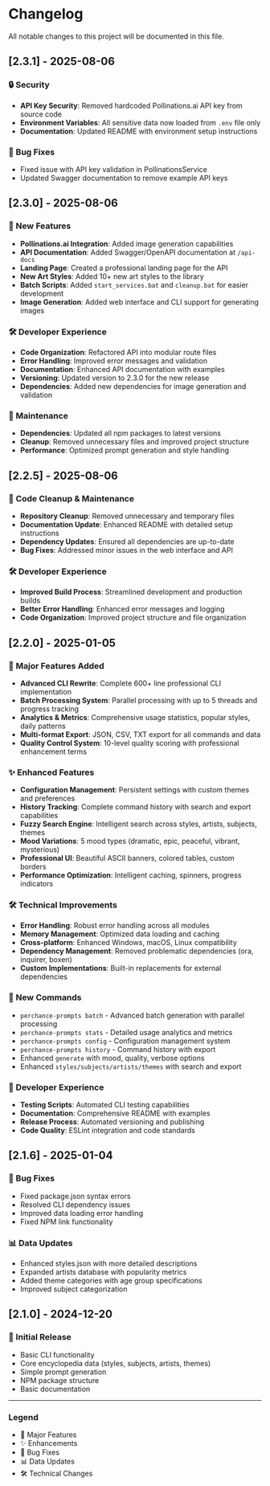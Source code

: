 # Changelog

All notable changes to this project will be documented in this file.

## [2.3.1] - 2025-08-06

### 🔒 Security
- **API Key Security**: Removed hardcoded Pollinations.ai API key from source code
- **Environment Variables**: All sensitive data now loaded from `.env` file only
- **Documentation**: Updated README with environment setup instructions

### 🐛 Bug Fixes
- Fixed issue with API key validation in PollinationsService
- Updated Swagger documentation to remove example API keys

## [2.3.0] - 2025-08-06

### 🚀 New Features
- **Pollinations.ai Integration**: Added image generation capabilities
- **API Documentation**: Added Swagger/OpenAPI documentation at `/api-docs`
- **Landing Page**: Created a professional landing page for the API
- **New Art Styles**: Added 10+ new art styles to the library
- **Batch Scripts**: Added `start_services.bat` and `cleanup.bat` for easier development
- **Image Generation**: Added web interface and CLI support for generating images

### 🛠️ Developer Experience
- **Code Organization**: Refactored API into modular route files
- **Error Handling**: Improved error messages and validation
- **Documentation**: Enhanced API documentation with examples
- **Versioning**: Updated version to 2.3.0 for the new release
- **Dependencies**: Added new dependencies for image generation and validation

### 🧹 Maintenance
- **Dependencies**: Updated all npm packages to latest versions
- **Cleanup**: Removed unnecessary files and improved project structure
- **Performance**: Optimized prompt generation and style handling

## [2.2.5] - 2025-08-06

### 🧹 Code Cleanup & Maintenance
- **Repository Cleanup**: Removed unnecessary and temporary files
- **Documentation Update**: Enhanced README with detailed setup instructions
- **Dependency Updates**: Ensured all dependencies are up-to-date
- **Bug Fixes**: Addressed minor issues in the web interface and API

### 🛠️ Developer Experience
- **Improved Build Process**: Streamlined development and production builds
- **Better Error Handling**: Enhanced error messages and logging
- **Code Organization**: Improved project structure and file organization


## [2.2.0] - 2025-01-05

### 🚀 Major Features Added
- **Advanced CLI Rewrite**: Complete 600+ line professional CLI implementation
- **Batch Processing System**: Parallel processing with up to 5 threads and progress tracking
- **Analytics & Metrics**: Comprehensive usage statistics, popular styles, daily patterns
- **Multi-format Export**: JSON, CSV, TXT export for all commands and data
- **Quality Control System**: 10-level quality scoring with professional enhancement terms

### ✨ Enhanced Features
- **Configuration Management**: Persistent settings with custom themes and preferences
- **History Tracking**: Complete command history with search and export capabilities  
- **Fuzzy Search Engine**: Intelligent search across styles, artists, subjects, themes
- **Mood Variations**: 5 mood types (dramatic, epic, peaceful, vibrant, mysterious)
- **Professional UI**: Beautiful ASCII banners, colored tables, custom borders
- **Performance Optimization**: Intelligent caching, spinners, progress indicators

### 🛠 Technical Improvements
- **Error Handling**: Robust error handling across all modules
- **Memory Management**: Optimized data loading and caching
- **Cross-platform**: Enhanced Windows, macOS, Linux compatibility
- **Dependency Management**: Removed problematic dependencies (ora, inquirer, boxen)
- **Custom Implementations**: Built-in replacements for external dependencies

### 🎨 New Commands
- `perchance-prompts batch` - Advanced batch generation with parallel processing
- `perchance-prompts stats` - Detailed usage analytics and metrics
- `perchance-prompts config` - Configuration management system
- `perchance-prompts history` - Command history with export
- Enhanced `generate` with mood, quality, verbose options
- Enhanced `styles/subjects/artists/themes` with search and export

### 🔧 Developer Experience
- **Testing Scripts**: Automated CLI testing capabilities
- **Documentation**: Comprehensive README with examples
- **Release Process**: Automated versioning and publishing
- **Code Quality**: ESLint integration and code standards

## [2.1.6] - 2025-01-04

### 🔧 Bug Fixes
- Fixed package.json syntax errors
- Resolved CLI dependency issues
- Improved data loading error handling
- Fixed NPM link functionality

### 📊 Data Updates
- Enhanced styles.json with more detailed descriptions
- Expanded artists database with popularity metrics
- Added theme categories with age group specifications
- Improved subject categorization

## [2.1.0] - 2024-12-20

### 🎯 Initial Release
- Basic CLI functionality
- Core encyclopedia data (styles, subjects, artists, themes)
- Simple prompt generation
- NPM package structure
- Basic documentation

---

### Legend
- 🚀 Major Features
- ✨ Enhancements  
- 🔧 Bug Fixes
- 📊 Data Updates
- 🛠 Technical Changes
